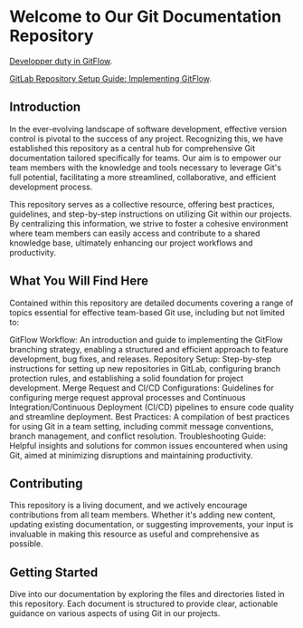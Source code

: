 # Welcome to Our Git Documentation Repository

[Developper duty in GitFlow](https://xulongjun.github.io/Documentation-Git/GitFlow/DevDuty).<br>

[GitLab Repository Setup Guide: Implementing GitFlow](https://xulongjun.github.io/Documentation-Git/GitFlow/SetupGuideGitLab).<br>

## Introduction
In the ever-evolving landscape of software development, effective version control is pivotal to the success of any project. Recognizing this, we have established this repository as a central hub for comprehensive Git documentation tailored specifically for teams. Our aim is to empower our team members with the knowledge and tools necessary to leverage Git's full potential, facilitating a more streamlined, collaborative, and efficient development process.

This repository serves as a collective resource, offering best practices, guidelines, and step-by-step instructions on utilizing Git within our projects. By centralizing this information, we strive to foster a cohesive environment where team members can easily access and contribute to a shared knowledge base, ultimately enhancing our project workflows and productivity.

## What You Will Find Here
Contained within this repository are detailed documents covering a range of topics essential for effective team-based Git use, including but not limited to:

GitFlow Workflow: An introduction and guide to implementing the GitFlow branching strategy, enabling a structured and efficient approach to feature development, bug fixes, and releases.
Repository Setup: Step-by-step instructions for setting up new repositories in GitLab, configuring branch protection rules, and establishing a solid foundation for project development.
Merge Request and CI/CD Configurations: Guidelines for configuring merge request approval processes and Continuous Integration/Continuous Deployment (CI/CD) pipelines to ensure code quality and streamline deployment.
Best Practices: A compilation of best practices for using Git in a team setting, including commit message conventions, branch management, and conflict resolution.
Troubleshooting Guide: Helpful insights and solutions for common issues encountered when using Git, aimed at minimizing disruptions and maintaining productivity.

## Contributing
This repository is a living document, and we actively encourage contributions from all team members. Whether it's adding new content, updating existing documentation, or suggesting improvements, your input is invaluable in making this resource as useful and comprehensive as possible.

## Getting Started
Dive into our documentation by exploring the files and directories listed in this repository. Each document is structured to provide clear, actionable guidance on various aspects of using Git in our projects.

